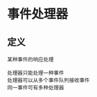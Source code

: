 <!--
Author: 闫刚 (yes7rose@sina.com)
事件响应.md (c) 2020
Desc: 事件响应
Created:  2020-12-02T13:15:11.831Z
Modified: !date!
-->

# 事件处理器

## 定义
    
    某种事件的响应处理
    
    处理器只能处理一种事件
    处理器可以从多个事件队列接收事件
    同一事件可有多种处理器